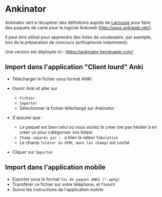 # Ankinator

Ankinator sert à récupérer des définitions auprès de [Larousse](http://www.larousse.fr/dictionnaires/francais/) pour faire des paquets de carte pour le logiciel Ankiweb (http://apps.ankiweb.net/).

Il peut être utilisé pour apprendre des listes de vocabulaire, par exemple, lors de la préparation de concours (orthophonie notamment).

Une version est déployée ici : https://ankinator.herokuapp.com/

## Import dans l'application "Client lourd" Anki

* Télécharger le fichier sous format ANKI
* Ouvrir Anki et aller sur
  * `Fichier`
  * `Importer`
  * Sélectionner le fichier téléchargé sur Ankinator
  
* S'assurer que :
  * Le paquet est bien celui où vous voulez le créer (ne pas hésiter à en créer un pour catégoriser vos listes)
  * `Champ séparés par : ` a bien la valeur `Tabulation`
  * Le champ `Tolérer du HTML dans les champs` est coché
* Cliquer sur `Importer`

## Import dans l'application mobile

* Exporter sous le format `Tas de paquet ANKI (*.apkg)`
* Transférer ce fichier sur votre téléphone, et l'ouvrir
* Suivre les instructions de l'application mobile
